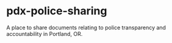 # pdx-police-sharing
A place to share documents relating to police transparency and accountability in Portland, OR.
